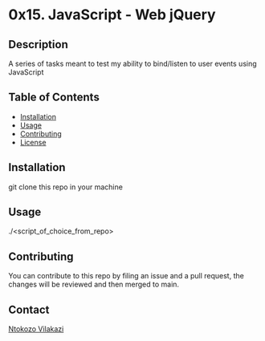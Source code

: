 # 0x15. JavaScript - Web jQuery

## Description
A series of tasks meant to test my ability to bind/listen to user events using JavaScript

## Table of Contents
- [Installation](#installation)
- [Usage](#usage)
- [Contributing](#contributing)
- [License](#license)

## Installation
git clone this repo in your machine

## Usage
./<script_of_choice_from_repo>

## Contributing
You can contribute to this repo by filing an issue and a pull request, the changes will be reviewed and then merged to main.

## Contact
[Ntokozo Vilakazi](github.com/sprusrxeroxx)
